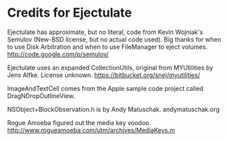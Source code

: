 Credits for Ejectulate
======================

Ejectulate has approximate, but no literal, code from Kevin Wojniak's Semulov (New-BSD license, but no actual code used). Big thanks for when to use Disk Arbitration and when to use FileManager to eject volumes.
http://code.google.com/p/semulov/

Ejectulate uses an expanded CollectionUtils, original from MYUtilities by Jens Alfke. License unknown.
https://bitbucket.org/snej/myutilities/

ImageAndTextCell comes from the Apple sample code project called DragNDropOutlineView.

NSObject+BlockObservation.h is by Andy Matuschak.
andymatuschak.org

Rogue Amoeba figured out the media key voodoo.
http://www.rogueamoeba.com/utm/archives/MediaKeys.m
